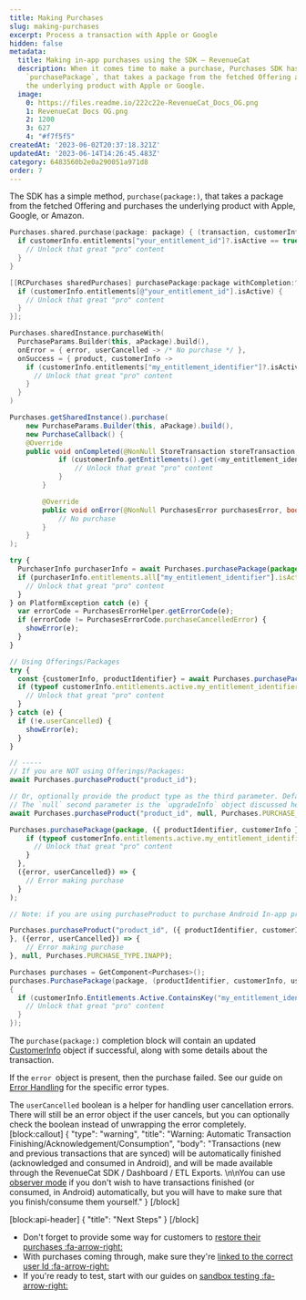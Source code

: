 ```yaml
---
title: Making Purchases
slug: making-purchases
excerpt: Process a transaction with Apple or Google
hidden: false
metadata:
  title: Making in-app purchases using the SDK – RevenueCat
  description: When it comes time to make a purchase, Purchases SDK has a simple method,
    `purchasePackage`, that takes a package from the fetched Offering and purchases
    the underlying product with Apple or Google.
  image:
    0: https://files.readme.io/222c22e-RevenueCat_Docs_OG.png
    1: RevenueCat Docs OG.png
    2: 1200
    3: 627
    4: "#f7f5f5"
createdAt: '2023-06-02T20:37:18.321Z'
updatedAt: '2023-06-14T14:26:45.483Z'
category: 6483560b2e0a290051a971d8
order: 7
---
```

The SDK has a simple method, `purchase(package:)`, that takes a package from the fetched Offering and purchases the underlying product with Apple, Google, or Amazon. 
```swift 
Purchases.shared.purchase(package: package) { (transaction, customerInfo, error, userCancelled) in
  if customerInfo.entitlements["your_entitlement_id"]?.isActive == true {
    // Unlock that great "pro" content              
  }
}
```
```objectivec 
[[RCPurchases sharedPurchases] purchasePackage:package withCompletion:^(RCStoreTransaction *transaction, RCCustomerInfo *customerInfo, NSError *error, BOOL cancelled) {
  if (customerInfo.entitlements[@"your_entitlement_id"].isActive) {
    // Unlock that great "pro" content
  }
}];
```
```kotlin 
Purchases.sharedInstance.purchaseWith(
  PurchaseParams.Builder(this, aPackage).build(),
  onError = { error, userCancelled -> /* No purchase */ },
  onSuccess = { product, customerInfo ->
    if (customerInfo.entitlements["my_entitlement_identifier"]?.isActive == true) {
      // Unlock that great "pro" content
    }
  }
)
```
```java 
Purchases.getSharedInstance().purchase(
	new PurchaseParams.Builder(this, aPackage).build(), 
	new PurchaseCallback() {
    @Override
    public void onCompleted(@NonNull StoreTransaction storeTransaction, @NonNull CustomerInfo customerInfo) {
			if (customerInfo.getEntitlements().get(<my_entitlement_identifier>).isActive()) {
				// Unlock that great "pro" content
			}
		}

		@Override
		public void onError(@NonNull PurchasesError purchasesError, boolean b) {
			// No purchase
		}
	}
);
```
```javascript Flutter
try {
  PurchaserInfo purchaserInfo = await Purchases.purchasePackage(package);
  if (purchaserInfo.entitlements.all["my_entitlement_identifier"].isActive) {
    // Unlock that great "pro" content
  }
} on PlatformException catch (e) {
  var errorCode = PurchasesErrorHelper.getErrorCode(e);
  if (errorCode != PurchasesErrorCode.purchaseCancelledError) {
    showError(e);  	          
  }
}
```
```javascript React Native
// Using Offerings/Packages
try {
  const {customerInfo, productIdentifier} = await Purchases.purchasePackage(package);
  if (typeof customerInfo.entitlements.active.my_entitlement_identifier !== "undefined") {
    // Unlock that great "pro" content
  }
} catch (e) {
  if (!e.userCancelled) {
  	showError(e);
  }
}

// -----
// If you are NOT using Offerings/Packages:
await Purchases.purchaseProduct("product_id");

// Or, optionally provide the product type as the third parameter. Defaults to PURCHASE_TYPE.SUBS
// The `null` second parameter is the `upgradeInfo` object discussed here: https://www.revenuecat.com/docs/managing-subscriptions#google-play
await Purchases.purchaseProduct("product_id", null, Purchases.PURCHASE_TYPE.INAPP);
```
```javascript Cordova
Purchases.purchasePackage(package, ({ productIdentifier, customerInfo }) => {
    if (typeof customerInfo.entitlements.active.my_entitlement_identifier !== "undefined") {
      // Unlock that great "pro" content
    }
  },
  ({error, userCancelled}) => {
    // Error making purchase
  }
);

// Note: if you are using purchaseProduct to purchase Android In-app products, an optional third parameter needs to be provided when calling purchaseProduct. You can use the package system to avoid this.

Purchases.purchaseProduct("product_id", ({ productIdentifier, customerInfo }) => {
}, ({error, userCancelled}) => {
    // Error making purchase
}, null, Purchases.PURCHASE_TYPE.INAPP);
```
```csharp Unity
Purchases purchases = GetComponent<Purchases>();
purchases.PurchasePackage(package, (productIdentifier, customerInfo, userCancelled, error) =>
{
  if (customerInfo.Entitlements.Active.ContainsKey("my_entitlement_identifier")) {
    // Unlock that great "pro" content
  }
});
```

The `purchase(package:)` completion block will contain an updated [CustomerInfo](doc:purchaserinfo) object if successful, along with some details about the transaction.

If the `error `object is present, then the purchase failed. See our guide on [Error Handling](doc:errors) for the specific error types.

The `userCancelled` boolean is a helper for handling user cancellation errors. There will still be an error object if the user cancels, but you can optionally check the boolean instead of unwrapping the error completely. 
[block:callout]
{
  "type": "warning",
  "title": "Warning: Automatic Transaction Finishing/Acknowledgement/Consumption",
  "body": "Transactions (new and previous transactions that are synced) will be automatically finished (acknowledged and consumed in Android), and will be made available through the RevenueCat SDK / Dashboard / ETL Exports. \n\nYou can use [observer mode](https://docs.revenuecat.com/docs/observer-mode) if you don't wish to have transactions finished (or consumed, in Android) automatically, but you will have to make sure that you finish/consume them yourself."
}
[/block]

[block:api-header]
{
  "title": "Next Steps"
}
[/block]
* Don't forget to provide some way for customers to [restore their purchases :fa-arrow-right:](doc:restoring-purchases)
* With purchases coming through, make sure they're [linked to the correct user Id :fa-arrow-right:](doc:user-ids)
* If you're ready to test, start with our guides on [sandbox testing :fa-arrow-right:](doc:sandbox)